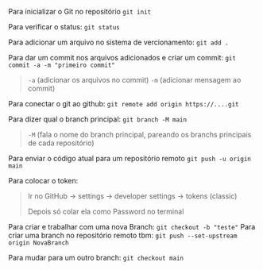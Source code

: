 Para inicializar o Git no repositório
`git init`

Para verificar o status:
`git status`

Para adicionar um arquivo no sistema de vercionamento:
`git add .`

Para dar um commit nos arquivos adicionados e criar um commit:
`git commit -a -m "primeiro commit"`
>`-a` (adicionar os arquivos no commit)
>`-m` (adicionar mensagem ao commit)

Para conectar o git ao github:
`git remote add origin https://....git `

Para dizer qual o branch principal:
`git branch -M main`
>`-M` (fala o nome do branch principal, pareando os branchs principais de cada repositório)

Para enviar o código atual para um repositório remoto
`git push -u origin main`

Para colocar o token:
> Ir no GitHub -> settings -> developer settings -> tokens (classic)
> 
> Depois só colar ela como Password no terminal

Para criar e trabalhar com uma nova Branch:
`git checkout -b "teste"`
Para criar uma branch no repositório remoto tbm:
`git push --set-upstream origin NovaBranch `

Para mudar para um outro branch:
`git checkout main`